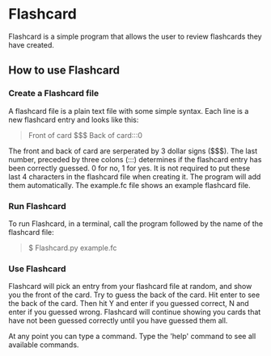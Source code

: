 # Flashcard

Flashcard is a simple program that allows the user to review flashcards they have created. 

## How to use Flashcard
### Create a Flashcard file

A flashcard file is a plain text file with some simple syntax. Each line is a new flashcard entry and looks like this:

> Front of card $$$ Back of card:::0

The front and back of card are serperated by 3 dollar signs ($$$). The last number, preceded by three colons (:::) determines if the flashcard entry has been correctly guessed. 0 for no, 1 for yes. It is not required to put these last 4 characters in the flashcard file when creating it. The program will add them automatically. The example.fc file shows an example flashcard file. 

### Run Flashcard

To run Flashcard, in a terminal, call the program followed by the name of the flashcard file:

> $ Flashcard.py example.fc

### Use Flashcard

Flashcard will pick an entry from your flashcard file at random, and show you the front of the card. Try to guess the back of the card. Hit enter to see the back of the card. Then hit Y and enter if you guessed correct, N and enter if you guessed wrong. Flashcard will continue showing you cards that have not been guessed correctly until you have guessed them all. 

At any point you can type a command. Type the 'help' command to see all available commands. 



